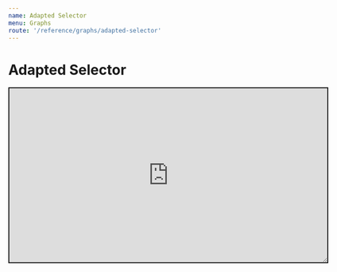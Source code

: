 ```yaml
---
name: Adapted Selector
menu: Graphs
route: '/reference/graphs/adapted-selector'
---
```


# Adapted Selector

<iframe style="resize: both; width: 640px; height: 350px; border-style: solid" src="https://sgrishchenko.github.io/reselect-utils/storybook-static/iframe.html?id=createadaptedselector--example"></iframe>
